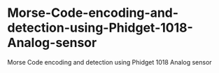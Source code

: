 # Morse-Code-encoding-and-detection-using-Phidget-1018-Analog-sensor
Morse Code encoding and detection using Phidget 1018 Analog sensor

